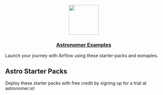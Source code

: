<p align="center">
  <a href="https://astronomer.io">
    <img src="https://www.astronomer.io/monogram/astronomer-monogram-RGB-600px.png" height="96">
    <h3 align="center">Astronomer Examples</h3>
  </a>
</p>

Launch your journey with Airflow using these starter-packs and exmaples.

## Astro Starter Packs

Deploy these starter packs with free credit by signing up for a trial at astronomer.io!
